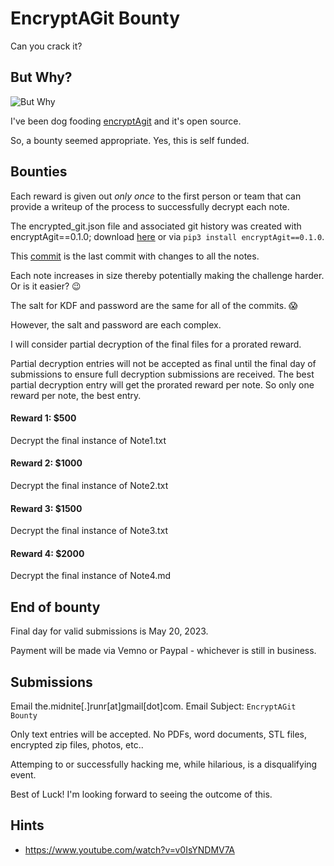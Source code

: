 # EncryptAGit Bounty

Can you crack it?


## But Why?

![But Why](https://media0.giphy.com/media/s239QJIh56sRW/giphy.gif)

I've been dog fooding [encryptAgit](https://github.com/secretsquirrel/encryptAgit) and it's open source. 

So, a bounty seemed appropriate. Yes, this is self funded.


## Bounties

Each reward is given out *only once* to the first person or team that can provide a writeup of the process to successfully decrypt each note.

The encrypted_git.json file and associated git history was created with encryptAgit==0.1.0; download [here](https://github.com/secretsquirrel/encryptAgit/tree/790b5291da8e016006ea8fb55889605506c22b31) or via `pip3 install encryptAgit==0.1.0`.

This [commit](https://github.com/secretsquirrel/Bounty-EncryptAGit/commit/954d2aa5fbad53f5ade048bb789b206a529c3d5b) is the last commit with changes to all the notes.

Each note increases in size thereby potentially making the challenge harder. Or is it easier? 😉

The salt for KDF and password are the same for all of the commits. 😱

However, the salt and password are each complex.

I will consider partial decryption of the final files for a prorated reward. 

Partial decryption entries will not be accepted as final until the final day of submissions to ensure full decryption submissions are received. The best partial decryption entry will get the prorated reward per note. So only one reward per note, the best entry.

#### Reward 1: $500

Decrypt the final instance of Note1.txt

#### Reward 2: $1000

Decrypt the final instance of Note2.txt

#### Reward 3: $1500

Decrypt the final instance of Note3.txt

#### Reward 4: $2000

Decrypt the final instance of Note4.md


## End of bounty

Final day for valid submissions is May 20, 2023.

Payment will be made via Vemno or Paypal - whichever is still in business.


## Submissions

Email the.midnite[.]runr[at]gmail[dot]com. Email Subject: `EncryptAGit Bounty`

Only text entries will be accepted. No PDFs, word documents, STL files, encrypted zip files, photos, etc.. 

Attemping to or successfully hacking me, while hilarious, is a disqualifying event. 

Best of Luck! I'm looking forward to seeing the outcome of this.


## Hints

* https://www.youtube.com/watch?v=v0IsYNDMV7A 

